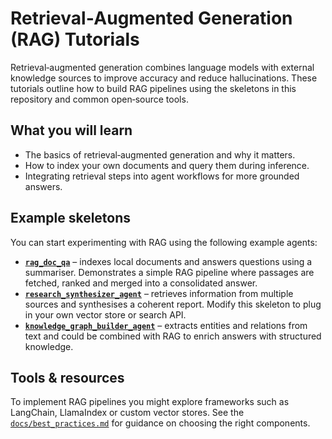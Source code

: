 # Retrieval‑Augmented Generation (RAG) Tutorials

Retrieval‑augmented generation combines language models with external
knowledge sources to improve accuracy and reduce hallucinations.  These
tutorials outline how to build RAG pipelines using the skeletons in this
repository and common open‑source tools.

## What you will learn

- The basics of retrieval‑augmented generation and why it matters.
- How to index your own documents and query them during inference.
- Integrating retrieval steps into agent workflows for more grounded
  answers.

## Example skeletons

You can start experimenting with RAG using the following example agents:

- **[`rag_doc_qa`](../../agents/rag_doc_qa)** – indexes local documents and answers
  questions using a summariser.  Demonstrates a simple RAG pipeline where
  passages are fetched, ranked and merged into a consolidated answer.
- **[`research_synthesizer_agent`](../../agents/research_synthesizer_agent)** –
  retrieves information from multiple sources and synthesises a coherent report.
  Modify this skeleton to plug in your own vector store or search API.
- **[`knowledge_graph_builder_agent`](../../agents/knowledge_graph_builder_agent)** –
  extracts entities and relations from text and could be combined with RAG to
  enrich answers with structured knowledge.

## Tools & resources

To implement RAG pipelines you might explore frameworks such as
LangChain, LlamaIndex or custom vector stores.  See the
[`docs/best_practices.md`](../../docs/best_practices.md) for guidance on
choosing the right components.